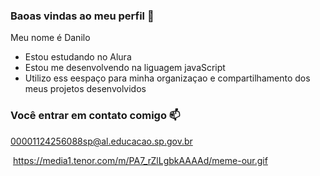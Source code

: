 ### Baoas vindas ao meu perfil 💙

Meu nome é Danilo

-   Estou estudando no Alura
-   Estou me desenvolvendo na liguagem javaScript
-   Utilizo ess eespaço para minha organizaçao e compartilhamento dos meus projetos desenvolvidos

 ### Você entrar em contato comigo 📫

00001124256088sp@al.educacao.sp.gov.br

![]() https://media1.tenor.com/m/PA7_rZlLgbkAAAAd/meme-our.gif
